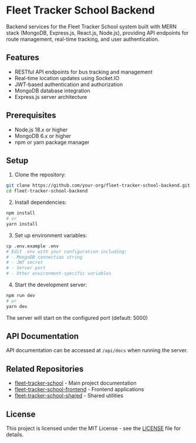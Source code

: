 # Fleet Tracker School Backend

Backend services for the Fleet Tracker School system built with MERN stack (MongoDB, Express.js, React.js, Node.js), providing API endpoints for route management, real-time tracking, and user authentication.

## Features

- RESTful API endpoints for bus tracking and management
- Real-time location updates using Socket.IO
- JWT-based authentication and authorization
- MongoDB database integration
- Express.js server architecture

## Prerequisites

- Node.js 18.x or higher
- MongoDB 6.x or higher
- npm or yarn package manager

## Setup

1. Clone the repository:
```bash
git clone https://github.com/your-org/fleet-tracker-school-backend.git
cd fleet-tracker-school-backend
```

2. Install dependencies:
```bash
npm install
# or
yarn install
```

3. Set up environment variables:
```bash
cp .env.example .env
# Edit .env with your configuration including:
# - MongoDB connection string
# - JWT secret
# - Server port
# - Other environment-specific variables
```

4. Start the development server:
```bash
npm run dev
# or
yarn dev
```

The server will start on the configured port (default: 5000)

## API Documentation

API documentation can be accessed at `/api/docs` when running the server.

## Related Repositories

- [fleet-tracker-school](https://github.com/smodu-organisation/fleet-tracker-school) - Main project documentation
- [fleet-tracker-school-frontend](https://github.com/smodu-organisation/fleet-tracker-school-frontend) - Frontend applications
- [fleet-tracker-school-shared](https://github.com/smodu-organisation/fleet-tracker-school-shared) - Shared utilities

## License

This project is licensed under the MIT License - see the [LICENSE](LICENSE) file for details.
